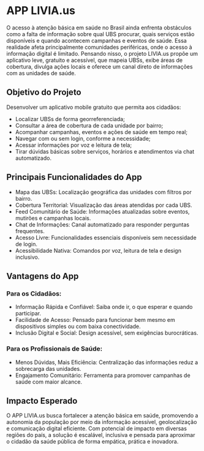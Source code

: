 # APP LIVIA.us

O acesso à atenção básica em saúde no Brasil ainda enfrenta obstáculos como a falta de informação sobre qual UBS procurar, quais serviços estão disponíveis e quando acontecem campanhas e eventos de saúde. Essa realidade afeta principalmente comunidades periféricas, onde o acesso à informação digital é limitado. Pensando nisso, o projeto LIVIA.us propõe um aplicativo leve, gratuito e acessível, que mapeia UBSs, exibe áreas de cobertura, divulga ações locais e oferece um canal direto de informações com as unidades de saúde.

## Objetivo do Projeto

Desenvolver um aplicativo mobile gratuito que permita aos cidadãos:
- Localizar UBSs de forma georreferenciada;
- Consultar a área de cobertura de cada unidade por bairro;
- Acompanhar campanhas, eventos e ações de saúde em tempo real;
- Navegar com ou sem login, conforme a necessidade;
- Acessar informações por voz e leitura de tela;
- Tirar dúvidas básicas sobre serviços, horários e atendimentos via chat automatizado.

## Principais Funcionalidades do App

- Mapa das UBSs: Localização geográfica das unidades com filtros por bairro.
- Cobertura Territorial: Visualização das áreas atendidas por cada UBS.
- Feed Comunitário de Saúde: Informações atualizadas sobre eventos, mutirões e campanhas locais.
- Chat de Informações: Canal automatizado para responder perguntas frequentes.
- Acesso Livre: Funcionalidades essenciais disponíveis sem necessidade de login.
- Acessibilidade Nativa: Comandos por voz, leitura de tela e design inclusivo.

## Vantagens do App 

### Para os Cidadãos:

- Informação Rápida e Confiável: Saiba onde ir, o que esperar e quando participar.
- Facilidade de Acesso: Pensado para funcionar bem mesmo em dispositivos simples ou com baixa conectividade.
- Inclusão Digital e Social: Design acessível, sem exigências burocráticas.

### Para os Profissionais de Saúde:

- Menos Dúvidas, Mais Eficiência: Centralização das informações reduz a sobrecarga das unidades.
- Engajamento Comunitário: Ferramenta para promover campanhas de saúde com maior alcance.

## Impacto Esperado

O APP LIVIA.us busca fortalecer a atenção básica em saúde, promovendo a autonomia da população por meio da informação acessível, geolocalização e comunicação digital eficiente. Com potencial de impacto em diversas regiões do país, a solução é escalável, inclusiva e pensada para aproximar o cidadão da saúde pública de forma empática, prática e inovadora.
